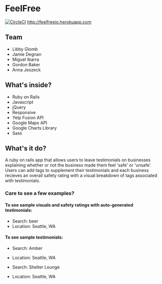 # FeelFree

[![CircleCI](https://circleci.com/gh/libby-glo/effective-succatash.svg?style=svg)](https://circleci.com/gh/libby-glo/effective-succatash)
http://feelfreeio.herokuapp.com

## Team
* Libby Glomb
* Jamie Degnan
* Miguel Ibarra
* Gordon Baker
* Anna Jeszeck

## What's inside?
* Ruby on Rails
* Javascript
* jQuery
* Responsive
* Yelp Fusion API
* Google Maps API
* Google Charts Library
* Sass

## What's it do?
A ruby on rails app that allows users to leave testimonials on businesses explaining whether or not the business made them feel 'safe' or 'unsafe'. Users can add tags to supplement their testimonials and each business recieves an overall safety rating with a visual breakdown of tags associated with testimonials.

### Care to see a few examples?
#### To see sample visuals and safety ratings with auto-generated testimonials:
* Search: beer
* Location: Seattle, WA

#### To see sample testimonials:
* Search: Amber
* Location: Seattle, WA

* Search: Shelter Lounge
* Location: Seattle, WA

